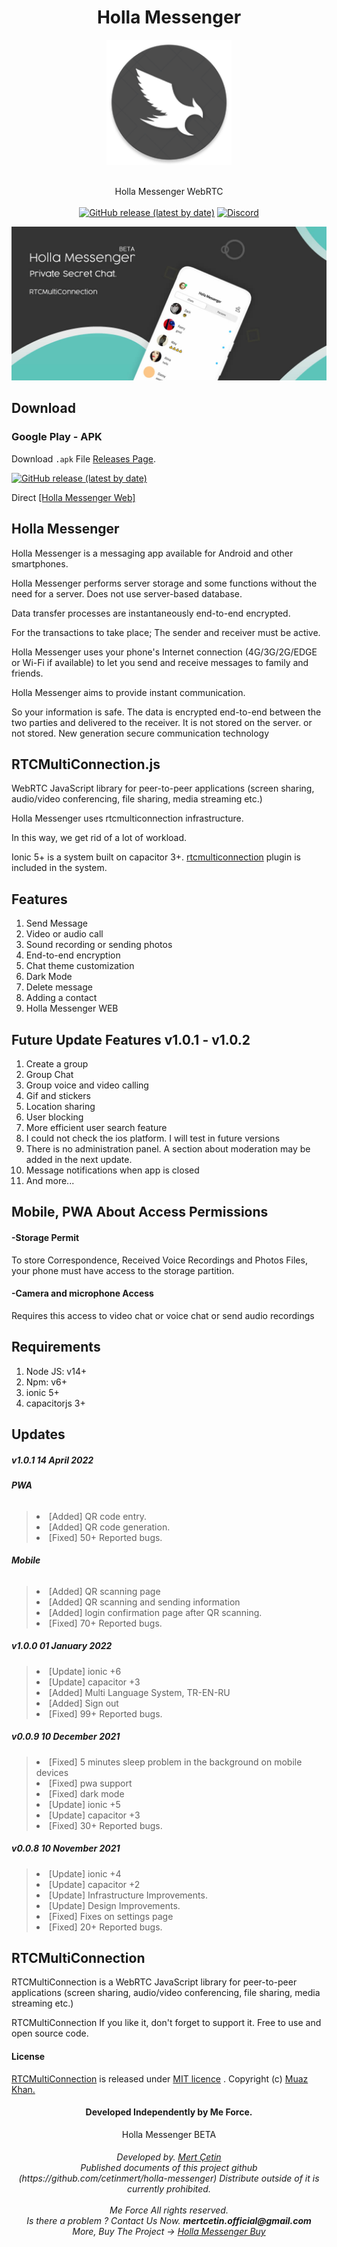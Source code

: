 <h1 align="center">Holla Messenger</h1>
<p align="center">
<img src="https://raw.githubusercontent.com/cetinmert/holla-messenger/main/image/ic_launcher_round.png" style="display: block;margin-left: auto;margin-right: auto;" data-canonical-src="https://raw.githubusercontent.com/cetinmert/holla-messenger/main/image/ic_launcher_round.png" width="200" height="200" align="center"/><br><br>
Holla Messenger WebRTC
<br><br> 
<a href="https://github.com/cetinmert/holla-messenger/releases/latest">
<img alt="GitHub release (latest by date)" src="https://img.shields.io/github/v/release/cetinmert/holla-messenger?color=tuquoise&label=Latest&logo=github&logoColor=white&style=for-the-badge"></a>
<a href="https://discord.gg/dmWPGE4JFM"><img alt="Discord" src="https://img.shields.io/discord/876934826186395658?color=%237289DA&label=discord&logo=Discord&logoColor=white&style=for-the-badge"></a>
</p>

<img src="https://raw.githubusercontent.com/cetinmert/holla-messenger/main/image/cover.jpg"/>


## Download

### Google Play - APK

Download `.apk` File [Releases Page](https://github.com/cetinmert/holla-messenger/releases/latest).<br>

<a href="https://play.google.com/store/apps/details?id=com.hollamessenger.app"> 
<img alt="GitHub release (latest by date)" src="https://img.shields.io/github/v/release/cetinmert/holla-messenger?color=blue&label=CLICK-GOOGLE-PLAY&logo=git&logoColor=white&style=for-the-badge"></a>

<p>Direct <a href="https://cetinmert.github.io/holla-messenger/">[Holla Messenger Web]</a></p>

## Holla Messenger

<p>Holla Messenger is a messaging app available for Android and other smartphones.</p>
<p>Holla Messenger performs server storage and some functions without the need for a server. Does not use server-based database.</p>
<p>Data transfer processes are instantaneously end-to-end encrypted.</p>
<p>For the transactions to take place; The sender and receiver must be active.</p>

<p>Holla Messenger uses your phone's Internet connection (4G/3G/2G/EDGE or Wi-Fi if available) to let you send and receive messages to family and friends.</p>

<p>Holla Messenger aims to provide instant communication.</p>
<p>So your information is safe. The data is encrypted end-to-end between the two parties and delivered to the receiver. It is not stored on the server. or not stored. New generation secure communication technology</p>

## RTCMultiConnection.js
<p>WebRTC JavaScript library for peer-to-peer applications (screen sharing, audio/video conferencing, file sharing, media streaming etc.)</p>
<p>Holla Messenger uses rtcmulticonnection infrastructure.</p>
<p>In this way, we get rid of a lot of workload.</p>
<p>Ionic 5+ is a system built on capacitor 3+. <a href="https://www.rtcmulticonnection.org/">rtcmulticonnection</a> plugin is included in the system.</p>

## Features
<ol>
<li>Send Message</li>
<li>Video or audio call</li>
<li>Sound recording or sending photos</li>
<li>End-to-end encryption</li>
<li>Chat theme customization</li>
<li>Dark Mode</li>
<li>Delete message</li>
<li>Adding a contact</li>
<li>Holla Messenger WEB</li>
</ol>

## Future Update Features v1.0.1 - v1.0.2
<ol>
<li>Create a group</li>
<li>Group Chat</li>
<li>Group voice and video calling</li>
<li>Gif and stickers</li>
<li>Location sharing</li>
<li>User blocking</li>
<li>More efficient user search feature</li>
<li>I could not check the ios platform. I will test in future versions</li>
<li>There is no administration panel. A section about moderation may be added in the next update.</li>
<li>Message notifications when app is closed</li>
<li>And more...</li>
</ol>

## Mobile, PWA About Access Permissions

<h4>-Storage Permit</h4>
<p>To store Correspondence, Received Voice Recordings and Photos Files, your phone must have access to the storage partition.</p>

<h4>-Camera and microphone Access</h4>
<p>Requires this access to video chat or voice chat or send audio recordings</p>


## Requirements
<ol>
<li>Node JS: v14+</li>
<li>Npm: v6+</li>
<li>ionic 5+</li>
<li>capacitorjs 3+</li>
</ol>

## Updates

<h5><strong>v1.0.1 </strong> 14 April 2022 </h5>

<h6><strong>PWA</strong></h6>
<blockquote>
<li>[Added] QR code entry.</li>
<li>[Added] QR code generation.</li>
<li>[Fixed] 50+ Reported bugs.</li>
</blockquote>

<h6><strong>Mobile</strong></h6>
<blockquote>
<li>[Added] QR scanning page</li>
<li>[Added] QR scanning and sending information</li>
<li>[Added] login confirmation page after QR scanning.</li>
<li>[Fixed] 70+ Reported bugs.</li>
</blockquote>

<h5><strong>v1.0.0 </strong> 01 January 2022 </h5>
<blockquote>
<li>[Update] ionic +6</li>
<li>[Update] capacitor +3</li>
<li>[Added] Multi Language System, TR-EN-RU</li>
<li>[Added] Sign out</li>
<li>[Fixed] 99+ Reported bugs.</li>
</blockquote>


<h5><strong>v0.0.9 </strong> 10 December 2021 </h5>
<blockquote>
<li>[Fixed] 5 minutes sleep problem in the background on mobile devices</li>
<li>[Fixed] pwa support</li>
<li>[Fixed] dark mode</li>
<li>[Update] ionic +5</li>
<li>[Update] capacitor +3</li>
<li>[Fixed] 30+ Reported bugs.</li>
</blockquote>

<h5><strong>v0.0.8 </strong> 10 November 2021 </h5>
<blockquote>
<li>[Update] ionic +4</li>
<li>[Update] capacitor +2</li>
<li>[Update] Infrastructure Improvements.</li>
<li>[Update] Design Improvements.</li>
<li>[Fixed] Fixes on settings page</li>
<li>[Fixed] 20+ Reported bugs.</li>
</blockquote>

## RTCMultiConnection
<p> 
RTCMultiConnection is a WebRTC JavaScript library for peer-to-peer applications (screen sharing, audio/video conferencing, file sharing, media streaming etc.)
</p>
<p>
RTCMultiConnection If you like it, don't forget to support it. Free to use and open source code.
</p>
<h4>License</h4>
<p>
<a href="https://github.com/muaz-khan/RTCMultiConnection">RTCMultiConnection</a> is released under <a href="https://github.com/muaz-khan/RTCMultiConnection/blob/master/LICENSE.md">MIT licence</a> . Copyright (c) <a href="https://muazkhan.com:9001/demos/">Muaz Khan.</a></p>

<h4 align="center">Developed Independently by Me Force.</h4>
<div align="center"> Holla Messenger BETA</div>
<h6 align="center">
Developed by. <a href="https://www.instagram.com/mertcetin.real">Mert Çetin</a> <br>
Published documents of this project github (https://github.com/cetinmert/holla-messenger) Distribute outside of it is currently prohibited.<br><br>
Me Force All rights reserved.<br>
Is there a problem ? Contact Us Now. <b>mertcetin.official@gmail.com</b><br>
More, Buy The Project -> <a href="https://codecanyon.net/user/mert_cetin/portfolio">Holla Messenger Buy</a>
</h6>